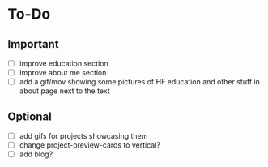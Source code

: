 # To-Do

## Important

- [ ] improve education section
- [ ] improve about me section
- [ ] add a gif/mov showing some pictures of HF education and other stuff in about page next to the text

## Optional

- [ ] add gifs for projects showcasing them
- [ ] change project-preview-cards to vertical?
- [ ] add blog?